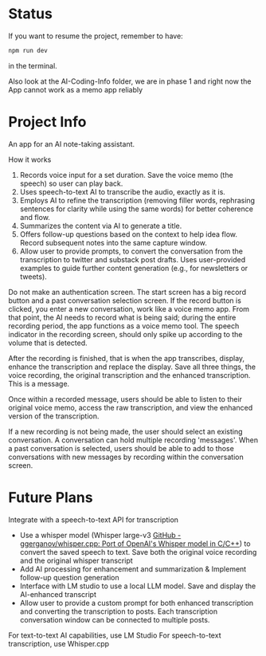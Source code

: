 # Status
If you want to resume the project, remember to have:
```bash
npm run dev
```
in the terminal.

Also look at the AI-Coding-Info folder, we are in phase 1 and right now the App cannot work as a memo app reliably

# Project Info

An app for an AI note-taking assistant.

How it works
1. Records voice input for a set duration. Save the voice memo (the speech) so user can play back.
2. Uses speech-to-text AI to transcribe the audio, exactly as it is.
3. Employs AI to refine the transcription (removing filler words, rephrasing sentences for clarity while using the same words) for better coherence and flow.
4. Summarizes the content via AI to generate a title.
5. Offers follow-up questions based on the context to help idea flow. Record subsequent notes into the same capture window.
6. Allow user to provide prompts, to convert the conversation from the transcription to twitter and substack post drafts. Uses user-provided examples to guide further content generation (e.g., for newsletters or tweets).

Do not make an authentication screen. The start screen has a big record button and a past conversation selection screen.  If the record button is clicked, you enter a new conversation, work like a voice memo app. From that point, the AI needs to record what is being said; during the entire recording period, the app functions as a voice memo tool. The speech indicator in the recording screen, should only spike up according to the volume that is detected.

After the recording is finished, that is when the app transcribes, display, enhance the transcription and replace the display. Save all three things, the voice recording, the original transcription and the enhanced transcription. This is a message.

Once within a recorded message, users should be able to listen to their original voice memo, access the raw transcription, and view the enhanced version of the transcription.

If a new recording is not being made, the user should select an existing conversation. A conversation can hold multiple recording 'messages'. When a past conversation is selected, users should be able to add to those conversations with new messages by recording within the conversation screen.

# Future Plans

Integrate with a speech-to-text API for transcription
- Use a whisper model (Whisper large-v3 [GitHub - ggerganov/whisper.cpp: Port of OpenAI's Whisper model in C/C++](https://github.com/ggerganov/whisper.cpp)) to convert the saved speech to text.  Save both the original voice recording and the original whisper transcript
- Add AI processing for enhancement and summarization & Implement follow-up question generation
- Interface with LM studio to use a local LLM model. Save and display the AI-enhanced transcript
- Allow user to provide a custom prompt for both enhanced transcription and converting the transcription to posts. Each transcription conversation window can be connected to multiple posts.

For text-to-text AI capabilities, use LM Studio
For speech-to-text transcription, use Whisper.cpp

